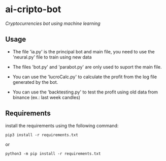 # ai-cripto-bot
*Cryptocurrencies bot using machine learning*

## Usage

- The file 'ia.py' is the principal bot and main file, you need to use the 'neural.py' file to train using new data

- The files 'bot.py' and 'parabot.py' are only used to suport the main file.

- You can use the 'lucroCalc.py' to calculate the profit from the log file generated by the bot.

- You can use the 'backtesting.py' to test the profit using old data from binance (ex.: last week candles)


## Requirements
install the requirements using the following command:

```
pip3 install -r requirements.txt
```
or
```
python3 -m pip install -r requirements.txt
```
